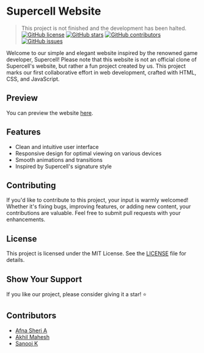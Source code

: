 # Supercell Website

> This project is not finished and the development has been halted.
[![GitHub license](https://img.shields.io/badge/license-MIT-blue.svg)](https://github.com/yourusername/supercell-website/blob/master/LICENSE)
[![GitHub stars](https://img.shields.io/github/stars/rhythmusbyte/supercell)](https://github.com/rhythmusbyte/supercell/stargazers)
[![GitHub contributors](https://img.shields.io/github/contributors/rhythmusbyte/supercell)](https://github.com/rhythmusbyte/supercell/graphs/contributors)
[![GitHub issues](https://img.shields.io/github/issues/rhythmusbyte/supercell)](https://github.com/rhythmusbyte/supercell/issues)

Welcome to our simple and elegant website inspired by the renowned game developer, Supercell! Please note that this website is not an official clone of Supercell's website, but rather a fun project created by us. This project marks our first collaborative effort in web development, crafted with HTML, CSS, and JavaScript.

## Preview

You can preview the website [here](https://rhythmusbyte.github.io/Supercell).

## Features

- Clean and intuitive user interface
- Responsive design for optimal viewing on various devices
- Smooth animations and transitions
- Inspired by Supercell's signature style

## Contributing

If you'd like to contribute to this project, your input is warmly welcomed! Whether it's fixing bugs, improving features, or adding new content, your contributions are valuable. Feel free to submit pull requests with your enhancements.

## License

This project is licensed under the MIT License. See the [LICENSE](LICENSE) file for details.

## Show Your Support

If you like our project, please consider giving it a star! ⭐️

## Contributors

- [Afna Sheri A](https://github.com/af-na)
- [Akhil Mahesh](https://github.com/RhythmusByte)
- [Sanooj K](https://github.com/sanoojkavungal)
  
